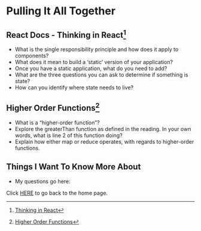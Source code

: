# Pulling It All Together

## React Docs - Thinking in React[^1]

- What is the single responsibility principle and how does it apply to components?
- What does it mean to build a ‘static’ version of your application?
- Once you have a static application, what do you need to add?
- What are the three questions you can ask to determine if something is state?
- How can you identify where state needs to live?

## Higher Order Functions[^2]

- What is a “higher-order function”?
- Explore the greaterThan function as defined in the reading. In your own words, what is line 2 of this function doing?
- Explain how either map or reduce operates, with regards to higher-order functions.

## Things I Want To Know More About
- My questions go here:

Click [HERE](README.md) to go back to the home page.

[^1]: [Thinking in React](https://reactjs.org/docs/thinking-in-react.html)

[^2]: [Higher Order Functions](https://eloquentjavascript.net/05_higher_order.html#h_xxCc98lOBK)